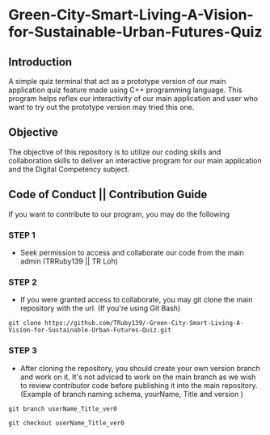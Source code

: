 # Green-City-Smart-Living-A-Vision-for-Sustainable-Urban-Futures-Quiz
## Introduction
A simple quiz terminal that act as a prototype version of our main application quiz feature made using C++ programming language. This program helps reflex our interactivity of our main application and user who want to try out the prototype version may tried this one.  

## Objective
The objective of this repository is to utilize our coding skills and collaboration skills to deliver an interactive program for our main application and the Digital Competency subject.

## Code of Conduct || Contribution Guide
If you want to contribute to our program, you may do the following 
### STEP 1
- Seek permission to access and collaborate our code from the main admin (TRRuby139 || TR Loh)

### STEP 2
- If you were granted access to collaborate, you may git clone the main repository with the url.
(If you're using Git Bash)
```
git clone https://github.com/TRuby139/-Green-City-Smart-Living-A-Vision-for-Sustainable-Urban-Futures-Quiz.git
```

### STEP 3
- After cloning the repository, you should create your own version branch and work on it. It's not adviced to work on the main branch as we wish to review contributor code before publishing it into the main repository.
(Example of branch naming schema, yourName, Title and version )
```
git branch userName_Title_ver0
```

```
git checkout userName_Title_ver0
```
